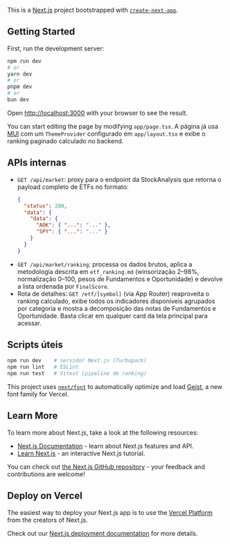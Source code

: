 This is a [Next.js](https://nextjs.org) project bootstrapped with [`create-next-app`](https://nextjs.org/docs/app/api-reference/cli/create-next-app).

## Getting Started

First, run the development server:

```bash
npm run dev
# or
yarn dev
# or
pnpm dev
# or
bun dev
```

Open [http://localhost:3000](http://localhost:3000) with your browser to see the result.

You can start editing the page by modifying `app/page.tsx`. A página já usa [MUI](https://mui.com/) com um `ThemeProvider` configurado em `app/layout.tsx` e exibe o ranking paginado calculado no backend.

## APIs internas

- `GET /api/market`: proxy para o endpoint da StockAnalysis que retorna o payload completo de ETFs no formato:
  ```json
  {
    "status": 200,
    "data": {
      "data": {
        "AOK": { "...": "..." },
        "SPY": { "...": "..." }
      }
    }
  }
  ```
- `GET /api/market/ranking`: processa os dados brutos, aplica a metodologia descrita em `etf_ranking.md` (winsorização 2–98%, normalização 0–100, pesos de Fundamentos e Oportunidade) e devolve a lista ordenada por `FinalScore`.
- Rota de detalhes: `GET /etf/[symbol]` (via App Router) reaproveita o ranking calculado, exibe todos os indicadores disponíveis agrupados por categoria e mostra a decomposição das notas de Fundamentos e Oportunidade. Basta clicar em qualquer card da tela principal para acessar.

## Scripts úteis

```bash
npm run dev    # servidor Next.js (Turbopack)
npm run lint   # ESLint
npm run test   # Vitest (pipeline de ranking)
```

This project uses [`next/font`](https://nextjs.org/docs/app/building-your-application/optimizing/fonts) to automatically optimize and load [Geist](https://vercel.com/font), a new font family for Vercel.

## Learn More

To learn more about Next.js, take a look at the following resources:

- [Next.js Documentation](https://nextjs.org/docs) - learn about Next.js features and API.
- [Learn Next.js](https://nextjs.org/learn) - an interactive Next.js tutorial.

You can check out [the Next.js GitHub repository](https://github.com/vercel/next.js) - your feedback and contributions are welcome!

## Deploy on Vercel

The easiest way to deploy your Next.js app is to use the [Vercel Platform](https://vercel.com/new?utm_medium=default-template&filter=next.js&utm_source=create-next-app&utm_campaign=create-next-app-readme) from the creators of Next.js.

Check out our [Next.js deployment documentation](https://nextjs.org/docs/app/building-your-application/deploying) for more details.
